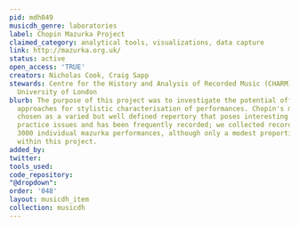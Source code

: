 ```yaml
---
pid: mdh049
musicdh_genre: laboratories
label: Chopin Mazurka Project
claimed_category: analytical tools, visualizations, data capture
link: http://mazurka.org.uk/
status: active
open_access: 'TRUE'
creators: Nicholas Cook, Craig Sapp
stewards: Centre for the History and Analysis of Recorded Music (CHARM); Royal Holloway,
  University of London
blurb: The purpose of this project was to investigate the potential offered by computational
  approaches for stylistic characterisation of performances. Chopin's mazurkas were
  chosen as a varied but well defined repertory that poses interesting performance
  practice issues and has been frequently recorded; we collected recordings of about
  3000 individual mazurka performances, although only a modest proportion was analysed
  within this project.
added_by: 
twitter: 
tools_used: 
code_repository: 
"@dropdown": 
order: '048'
layout: musicdh_item
collection: musicdh
---
```

